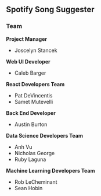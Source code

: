 ## Spotify Song Suggester

### Team

**Project Manager**

- Joscelyn Stancek

**Web UI Developer**

- Caleb Barger

**React Developers Team**

- Pat DeVincentis
- Samet Mutevelli

**Back End Developer**

- Austin Burton

**Data Science Developers Team**

- Anh Vu
- Nicholas George
- Ruby Laguna

**Machine Learning Developers Team**

- Rob LeCheminant
- Sean Hobin
